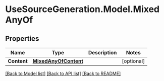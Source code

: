 # UseSourceGeneration.Model.MixedAnyOf

## Properties

Name | Type | Description | Notes
------------ | ------------- | ------------- | -------------
**Content** | [**MixedAnyOfContent**](MixedAnyOfContent.md) |  | [optional] 

[[Back to Model list]](../../README.md#documentation-for-models) [[Back to API list]](../../README.md#documentation-for-api-endpoints) [[Back to README]](../../README.md)

